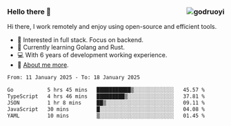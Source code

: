 ### Hello there 👋 <img align="right" src="https://github-readme-stats.vercel.app/api?username=godruoyi&show_icons=true" alt="godruoyi" />

Hi there, I work remotely and enjoy using open-source and efficient tools.

- 🔭 Interested in full stack. Focus on backend.
- 🌱 Currently learning Golang and Rust.
- 💻 With 6 years of development working experience.
- 👒 [About me more](https://godruoyi.com/posts/about-godruoyi).



<!--START_SECTION:waka-->

```txt
From: 11 January 2025 - To: 18 January 2025

Go           5 hrs 45 mins   ███████████▒░░░░░░░░░░░░░   45.57 %
TypeScript   4 hrs 46 mins   █████████▒░░░░░░░░░░░░░░░   37.81 %
JSON         1 hr 8 mins     ██▒░░░░░░░░░░░░░░░░░░░░░░   09.11 %
JavaScript   30 mins         █░░░░░░░░░░░░░░░░░░░░░░░░   04.08 %
YAML         10 mins         ▒░░░░░░░░░░░░░░░░░░░░░░░░   01.45 %
```

<!--END_SECTION:waka-->
